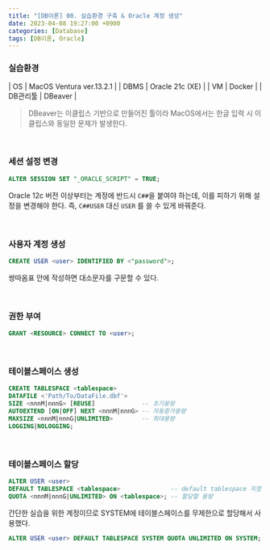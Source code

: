 ```yaml
---
title: "[DB이론] 00. 실습환경 구축 & Oracle 계정 생성"
date: 2023-04-08 19:27:00 +0900
categories: [Database]
tags: [DB이론, Oracle]
---
```



### 실습환경

| OS        | MacOS Ventura ver.13.2.1 |
| DBMS      | Oracle 21c (XE)          |
| VM        | Docker                   |
| DB관리툴  | DBeaver                  |

> DBeaver는 이클립스 기반으로 만들어진 툴이라 MacOS에서는 한글 입력 시 이클립스와 동일한 문제가 발생한다.

<br>

### 세션 설정 변경

```sql
ALTER SESSION SET "_ORACLE_SCRIPT" = TRUE;
```

Oracle 12c 버전 이상부터는 계정에 반드시 `C##`을 붙여야 하는데, 이를 피하기 위해 설정을 변경해야 한다. 즉, `C##USER` 대신 `USER` 를 쓸 수 있게 바꿔준다.

<br>

### 사용자 계정 생성

```sql
CREATE USER <user> IDENTIFIED BY <"password">;
```

쌍따옴표 안에 작성하면 대소문자를 구문할 수 있다.

<br>

### 권한 부여

```sql
GRANT <RESOURCE> CONNECT TO <user>;
```

<br>

### 테이블스페이스 생성

```sql
CREATE TABLESPACE <tablespace>
DATAFILE <'Path/To/DataFile.dbf'>
SIZE <nnnM|nnnG> [REUSE]             -- 초기용량
AUTOEXTEND [ON|OFF] NEXT <nnnM|nnnG> -- 자동증가용량
MAXSIZE <nnnM|nnnG|UNLIMITED>        -- 최대용량
LOGGING|NOLOGGING;
```

<br>

### 테이블스페이스 할당

```sql
ALTER USER <user>
DEFAULT TABLESPACE <tablespace>              -- default tablespace 지정
QUOTA <nnnM|nnnG|UNLIMITED> ON <tablespace>; -- 할당할 용량
```

간단한 실습을 위한 계정이므로 SYSTEM에 테이블스페이스를 무제한으로 할당해서 사용했다.

```sql
ALTER USER <user> DEFAULT TABLESPACE SYSTEM QUOTA UNLIMITED ON SYSTEM;
```